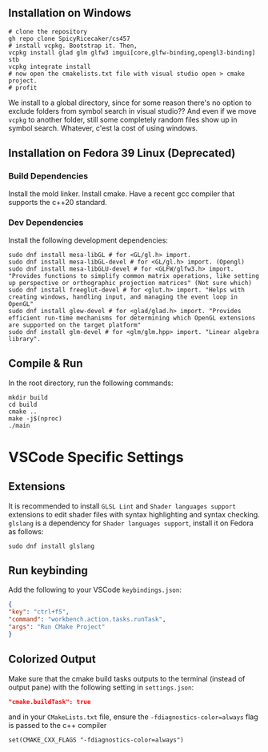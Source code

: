 ## Installation on Windows

```shell
# clone the repository
gh repo clone SpicyRicecaker/cs457
# install vcpkg. Bootstrap it. Then, 
vcpkg install glad glm glfw3 imgui[core,glfw-binding,opengl3-binding] stb
vcpkg integrate install
# now open the cmakelists.txt file with visual studio open > cmake project.
# profit
```

We install to a global directory, since for some reason there's no option to exclude folders from symbol search in visual studio?? And even if we move `vcpkg` to another folder, still some completely random files show up in symbol search. Whatever, c'est la cost of using windows.

## Installation on Fedora 39 Linux (Deprecated)

### Build Dependencies

Install the mold linker.
Install cmake.
Have a recent gcc compiler that supports the c++20 standard.

### Dev Dependencies

Install the following development dependencies:

```shell
sudo dnf install mesa-libGL # for <GL/gl.h> import.
sudo dnf install mesa-libGL-devel # for <GL/gl.h> import. (Opengl)
sudo dnf install mesa-libGLU-devel # for <GLFW/glfw3.h> import. "Provides functions to simplify common matrix operations, like setting up perspective or orthographic projection matrices" (Not sure which)
sudo dnf install freeglut-devel # for <glut.h> import. "Helps with creating windows, handling input, and managing the event loop in OpenGL"
sudo dnf install glew-devel # for <glad/glad.h> import. "Provides efficient run-time mechanisms for determining which OpenGL extensions are supported on the target platform"
sudo dnf install glm-devel # for <glm/glm.hpp> import. "Linear algebra library".
```

## Compile & Run

In the root directory, run the following commands:

```shell
mkdir build
cd build
cmake ..
make -j$(nproc)
./main
```

# VSCode Specific Settings

## Extensions

It is recommended to install `GLSL Lint` and `Shader languages support` extensions to edit shader files with syntax highlighting and syntax checking. `glslang` is a dependency for `Shader languages support`, install it on Fedora as follows:

```shell
sudo dnf install glslang
```

## Run keybinding

Add the following to your VSCode `keybindings.json`:

```json
{
"key": "ctrl+f5", 
"command": "workbench.action.tasks.runTask",
"args": "Run CMake Project"
}
```

## Colorized Output

Make sure that the cmake build tasks outputs to the terminal (instead of output pane) with the following setting in `settings.json`:

```json
"cmake.buildTask": true
```

and in your `CMakeLists.txt` file, ensure the `-fdiagnostics-color=always` flag is passed to the c++ compiler

```shell
set(CMAKE_CXX_FLAGS "-fdiagnostics-color=always")
```